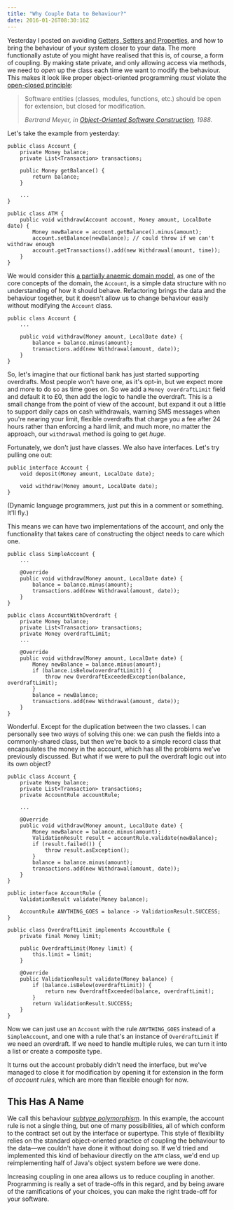 ```yaml
---
title: "Why Couple Data to Behaviour?"
date: 2016-01-26T08:30:16Z
---
```


Yesterday I posted on avoiding [Getters, Setters and Properties][], and how to bring the behaviour of your system closer to your data. The more functionally astute of you might have realised that this is, of course, a form of coupling. By making state private, and only allowing access via methods, we need to *open* up the class each time we want to modify the behaviour. This makes it look like proper object-oriented programming *must* violate the [open-closed principle][Open-Closed Principle]:

> Software entities (classes, modules, functions, etc.) should be open for extension, but closed for modification.
>
> <cite>Bertrand Meyer, in <em><a href="http://www.amazon.co.uk/gp/product/0136291554/ref=as_li_tl?ie=UTF8&camp=1634&creative=19450&creativeASIN=0136291554&linkCode=as2&tag=monospamonolo-21">Object-Oriented Software Construction</a></em>, 1988.</cite>

<!--more-->

Let's take the example from yesterday:

    public class Account {
        private Money balance;
        private List<Transaction> transactions;

        public Money getBalance() {
            return balance;
        }

        ...
    }

    public class ATM {
        public void withdraw(Account account, Money amount, LocalDate date) {
            Money newBalance = account.getBalance().minus(amount);
            account.setBalance(newBalance); // could throw if we can't withdraw enough
            account.getTransactions().add(new Withdrawal(amount, time));
        }
    }

We would consider this [a partially anaemic domain model][Anemic Domain Model], as one of the core concepts of the domain, the `Account`, is a simple data structure with no understanding of how it should behave. Refactoring brings the data and the behaviour together, but it doesn't allow us to change behaviour easily without modifying the `Account` class.

    public class Account {
        ...

        public void withdraw(Money amount, LocalDate date) {
            balance = balance.minus(amount);
            transactions.add(new Withdrawal(amount, date));
        }
    }

So, let's imagine that our fictional bank has just started supporting overdrafts. Most people won't have one, as it's opt-in, but we expect more and more to do so as time goes on. So we add a `Money overdraftLimit` field and default it to £0, then add the logic to handle the overdraft. This is a small change from the point of view of the account, but expand it out a little to support daily caps on cash withdrawals, warning SMS messages when you're nearing your limit, flexible overdrafts that charge you a fee after 24 hours rather than enforcing a hard limit, and much more, no matter the approach, our `withdrawal` method is going to get *huge*.

Fortunately, we don't just have classes. We also have interfaces. Let's try pulling one out:

    public interface Account {
        void deposit(Money amount, LocalDate date);

        void withdraw(Money amount, LocalDate date);
    }

(Dynamic language programmers, just put this in a comment or something. It'll fly.)

This means we can have two implementations of the account, and only the functionality that takes care of constructing the object needs to care which one.

    public class SimpleAccount {
        ...

        @Override
        public void withdraw(Money amount, LocalDate date) {
            balance = balance.minus(amount);
            transactions.add(new Withdrawal(amount, date));
        }
    }

    public class AccountWithOverdraft {
        private Money balance;
        private List<Transaction> transactions;
        private Money overdraftLimit;
        ...

        @Override
        public void withdraw(Money amount, LocalDate date) {
            Money newBalance = balance.minus(amount);
            if (balance.isBelow(overdraftLimit)) {
                throw new OverdraftExceededException(balance, overdraftLimit);
            }
            balance = newBalance;
            transactions.add(new Withdrawal(amount, date));
        }
    }

Wonderful. Except for the duplication between the two classes. I can personally see two ways of solving this one: we can push the fields into a commonly-shared class, but then we're back to a simple record class that encapsulates the money in the account, which has all the problems we've previously discussed. But what if we were to pull the overdraft logic out into its own object?

    public class Account {
        private Money balance;
        private List<Transaction> transactions;
        private AccountRule accountRule;

        ...

        @Override
        public void withdraw(Money amount, LocalDate date) {
            Money newBalance = balance.minus(amount);
            ValidationResult result = accountRule.validate(newBalance);
            if (result.failed()) {
                throw result.asException();
            }
            balance = balance.minus(amount);
            transactions.add(new Withdrawal(amount, date));
        }
    }

    public interface AccountRule {
        ValidationResult validate(Money balance);

        AccountRule ANYTHING_GOES = balance -> ValidationResult.SUCCESS;
    }

    public class OverdraftLimit implements AccountRule {
        private final Money limit;

        public OverdraftLimit(Money limit) {
            this.limit = limit;
        }

        @Override
        public ValidationResult validate(Money balance) {
            if (balance.isBelow(overdraftLimit)) {
                return new OverdraftExceeded(balance, overdraftLimit);
            }
            return ValidationResult.SUCCESS;
        }
    }

Now we can just use an `Account` with the rule `ANYTHING_GOES` instead of a `SimpleAccount`, and one with a rule that's an instance of `OverdraftLimit` if we need an overdraft. If we need to handle multiple rules, we can turn it into a list or create a composite type.

It turns out the account probably didn't need the interface, but we've managed to close it for modification by opening it for extension in the form of *account rules*, which are more than flexible enough for now.

## This Has A Name

We call this behaviour [*subtype polymorphism*][Subtyping]. In this example, the account rule is not a single thing, but one of many possibilities, all of which conform to the contract set out by the interface or supertype. This style of flexibility relies on the standard object-oriented practice of coupling the behaviour to the data—we couldn't have done it without doing so. If we'd tried and implemented this kind of behaviour directly on the `ATM` class, we'd end up reimplementing half of Java's object system before we were done.

Increasing coupling in one area allows us to reduce coupling in another. Programming is really a set of trade-offs in this regard, and by being aware of the ramifications of your choices, you can make the right trade-off for your software.

[Getters, Setters and Properties]: http://monospacedmonologues.com/post/138009972532/getters-setters-and-properties
[Open-Closed Principle]: http://c2.com/cgi/wiki?OpenClosedPrinciple
[Anemic Domain Model]: http://www.martinfowler.com/bliki/AnemicDomainModel.html
[Subtyping]: https://en.wikipedia.org/wiki/Subtyping
